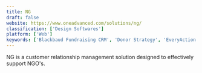 ```yaml
---
title: NG
draft: false 
website: https://www.oneadvanced.com/solutions/ng/
classification: ['Design Softwares']
platform: ['Web']
keywords: ['Blackbaud Fundraising CRM', 'Donor Strategy', 'EveryAction', 'Fresh Vine', 'Giveffect', 'Keela', 'Kindful', 'LogAlto', 'NeonCRM', 'Stratbase', 'Virtuous', 'roundCorner']
---
```

NG is a customer relationship management solution designed to effectively support NGO's.